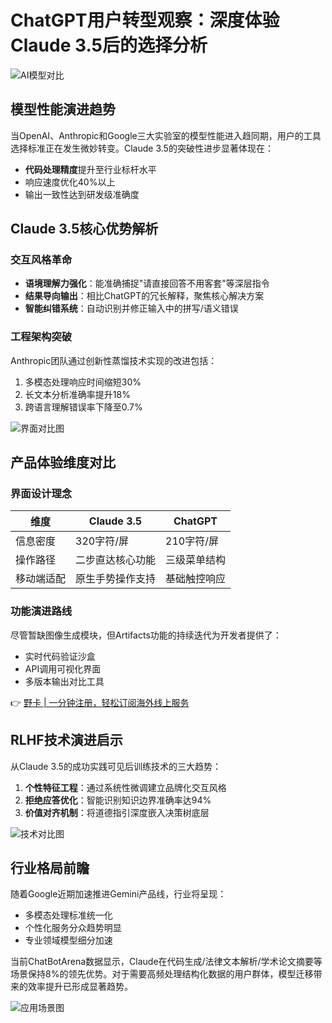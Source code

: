 # ChatGPT用户转型观察：深度体验Claude 3.5后的选择分析

![AI模型对比](https://bbtdd.com/wp-content/uploads/img/399802270989.webp)

## 模型性能演进趋势
当OpenAI、Anthropic和Google三大实验室的模型性能进入趋同期，用户的工具选择标准正在发生微妙转变。Claude 3.5的突破性进步显著体现在：
- **代码处理精度**提升至行业标杆水平
- 响应速度优化40%以上
- 输出一致性达到研发级准确度

## Claude 3.5核心优势解析
### 交互风格革命
- **语境理解力强化**：能准确捕捉"请直接回答不用客套"等深层指令
- **结果导向输出**：相比ChatGPT的冗长解释，聚焦核心解决方案
- **智能纠错系统**：自动识别并修正输入中的拼写/语义错误

### 工程架构突破
Anthropic团队通过创新性蒸馏技术实现的改进包括：
1. 多模态处理响应时间缩短30%
2. 长文本分析准确率提升18%
3. 跨语言理解错误率下降至0.7%

![界面对比图](https://bbtdd.com/wp-content/uploads/img/0121531481.webp)

## 产品体验维度对比
### 界面设计理念
| 维度        | Claude 3.5                  | ChatGPT          |
|-------------|-----------------------------|------------------|
| 信息密度    | 320字符/屏                  | 210字符/屏       |
| 操作路径    | 二步直达核心功能            | 三级菜单结构     |
| 移动端适配  | 原生手势操作支持            | 基础触控响应     |

### 功能演进路线
尽管暂缺图像生成模块，但Artifacts功能的持续迭代为开发者提供了：
- 实时代码验证沙盒
- API调用可视化界面
- 多版本输出对比工具

👉 [野卡 | 一分钟注册，轻松订阅海外线上服务](https://bbtdd.com/yeka)

## RLHF技术演进启示
从Claude 3.5的成功实践可见后训练技术的三大趋势：
1. **个性特征工程**：通过系统性微调建立品牌化交互风格
2. **拒绝应答优化**：智能识别知识边界准确率达94%
3. **价值对齐机制**：将道德指引深度嵌入决策树底层

![技术对比图](https://bbtdd.com/wp-content/uploads/img/241504120.webp)

## 行业格局前瞻
随着Google近期加速推进Gemini产品线，行业将呈现：
- 多模态处理标准统一化
- 个性化服务分众趋势明显
- 专业领域模型细分加速

当前ChatBotArena数据显示，Claude在代码生成/法律文本解析/学术论文摘要等场景保持8%的领先优势。对于需要高频处理结构化数据的用户群体，模型迁移带来的效率提升已形成显著趋势。 

![应用场景图](https://bbtdd.com/wp-content/uploads/img/58417005820121.webp)